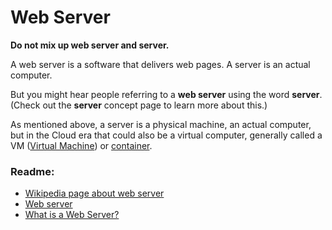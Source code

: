# Web Server

**Do not mix up web server and server.**

A web server is a software that delivers web pages. A server is an actual computer.

But you might hear people referring to a **web server** using the word **server**. (Check out the **server** concept page to learn more about this.)

As mentioned above, a server is a physical machine, an actual computer, but in the Cloud era that could also be a virtual computer, generally called a VM ([Virtual Machine](https://intranet.alxswe.com/rltoken/2oI-LKFT4-2suWSN5d7E7g "Virtual Machine")) or [container](https://intranet.alxswe.com/rltoken/q29wOsxE7vEK3mbpyrkZ2A "container").

### Readme:

-   [Wikipedia page about web server](https://intranet.alxswe.com/rltoken/jDacSN3i6ul93pf_XQnCwA "Wikipedia page about web server")
-   [Web server](https://intranet.alxswe.com/rltoken/sd6QcsECdzGZQ5fxmwzaiw "Web server")
-   [What is a Web Server?](https://intranet.alxswe.com/rltoken/SD4Nskl-EmEwR7sd38PHBQ "What is a Web Server?")